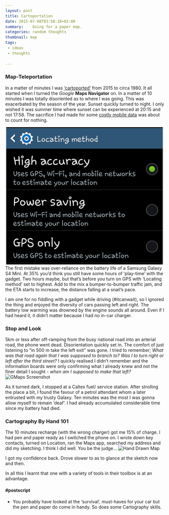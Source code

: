 ```yaml
---
layout: post
title: Cartoportation
date: 2015-07-08T03:50:18+02:00
summary:    Going for a paper map.
categories: random thoughts
thumbnail: map
tags:
 - ideas
 - thoughts

---
```

### Map-Teleportation

In a matter of minutes I was
[‘cartoported’](https://en.wikipedia.org/wiki/Teleportation) from 2015
to circa 1980. It all started when I turned the *Google* **Maps
Navigator** on. In a matter of 10 minutes I was totally disoriented as
to where I was going. This was exacerbated by the season of the year.
Sunset quickly turned to night. I only wished it was summer time where
sunset can be experienced at 20:15 and not 17:58. The sacrifice I had
made for some [costly mobile data](the%20thin%20data%20pipe) was about
to count for nothing.

![Location Settings](/images/location_settings.PNG) The first mistake
was over-reliance on the battery life of a Samsung Galaxy S4 Mini. At
35% you’d think you still have some hours of ‘play-time’ with the
gadget. Two hours maybe, but that’s before you turn on GPS with
‘Locating method’ set to highest. Add to the mix a bumper-to-bumper
traffic jam, and the ETA starts to increase, the distance falling at a
snail’s pace.

I am one for no fiddling with a gadget while driving (\#itcanwait), so I
ignored the thing and enjoyed the diversity of cars passing left and
right. The battery low warming was drowned by the engine sounds all
around. Even if I had heard it, it didn’t matter because I had no in-car
charger.

### Stop and Look

5km or less after off-ramping from the busy national road into an
arterial road, the phone went dead. Disorientation quickly set in. The
comfort of just listening to “in 500 m take the left exit” was gone. I
tried to remember; *What was that road again that I was supposed to
branch to? Was I to turn right or left after the third street?* I
quickly realised I didn’t remember and the information boards were only
confirming what I already knew and not the finer detail I sought - *when
am I supposed to make that left?*![GMaps
Screenshot](/images/gmaps_navigation.PNG)

As it turned dark, I stopped at a Caltex fuel/ service station. After
strolling the place a bit, I found the favour of a petrol attendant whom
a later entrusted with my trusty Galaxy. Ten minutes was the most I was
gonna allow myself to remain ‘deaf’. I had already accumulated
considerable time since my battery had died.

### Cartography By Hand 101

The 10 minutes recharge (with the wrong charger) got me 15% of charge. I
had pen and paper ready as I switched the phone on. I wrote down key
contacts, turned on Location, ran the Maps app, searched my address and
did my sketching. I think I did well. You be the judge… ![Hand Drawn
Map](/images/handdrawn_map.PNG)

I got my confidence back. Drove slower to as to glance at the sketch now
and then.

In all this I learnt that one with a variety of tools in their toolbox
is at an advantage.

#### \#postscript

-   You probably have looked at the ‘survival’, must-haves for your car
    but the pen and paper do come in handy. So does some Cartography
    skills.
